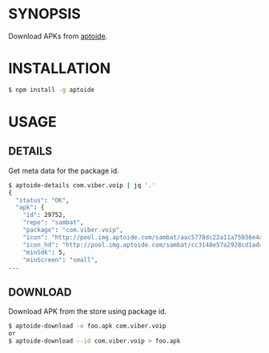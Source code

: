 # SYNOPSIS

Download APKs from [aptoide](http://m.aptoide.com/).

# INSTALLATION

```sh
$ npm install -g aptoide
```

# USAGE

## DETAILS

Get meta data for the package id.

```sh
$ aptoide-details com.viber.voip | jq '.'
{
  "status": "OK",
  "apk": {
    "id": 29752,
    "repo": "sambat",
    "package": "com.viber.voip",
    "icon": "http://pool.img.aptoide.com/sambat/aac5778dc22a11a75036e4ad22c35d33.png",
    "icon_hd": "http://pool.img.aptoide.com/sambat/cc3148e57a2928cd1ada1bbea553c3c2_icon.png",
    "minSdk": 5,
    "minScreen": "small",
...
```

## DOWNLOAD

Download APK from the store using package id.

```sh
$ aptoide-download -o foo.apk com.viber.voip
or 
$ aptoide-download --id com.viber.voip > foo.apk
```

